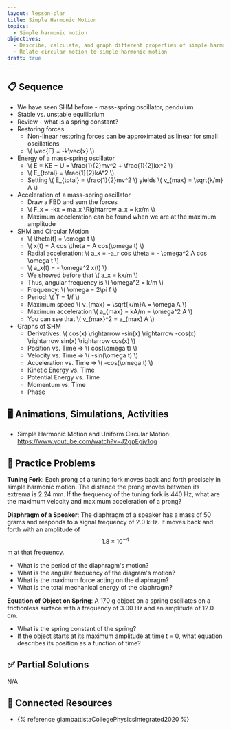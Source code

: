 ```yaml
---
layout: lesson-plan
title: Simple Harmonic Motion
topics:
  - Simple harmonic motion
objectives:
  - Describe, calculate, and graph different properties of simple harmonic motion
  - Relate circular motion to simple harmonic motion
draft: true
---
```


## 📋 Sequence

* We have seen SHM before - mass-spring oscillator, pendulum
* Stable vs. unstable equilibrium
* Review - what is a spring constant?
* Restoring forces
  * Non-linear restoring forces can be approximated as linear for small oscillations
  * \\( \vec{F} = -k\vec{x} \\)
* Energy of a mass-spring oscillator
  * \\( E = KE + U = \frac{1}{2}mv^2 + \frac{1}{2}kx^2 \\)
  * \\( E_{total} = \frac{1}{2}kA^2 \\)
  * Setting \\( E_{total} = \frac{1}{2}mv^2 \\) yields \\( v_{max} = \sqrt{k/m} A \\)
* Acceleration of a mass-spring oscillator
  * Draw a FBD and sum the forces
  * \\( F_x = -kx = ma_x \Rightarrow a_x = kx/m \\)
  * Maximum acceleration can be found when we are at the maximum amplitude
* SHM and Circular Motion
  * \\( \theta(t) = \omega t \\)
  * \\( x(t) = A cos \theta = A cos(\omega t) \\)
  * Radial acceleration: \\( a_x = -a_r cos \theta = - \omega^2 A cos \omega t \\)
  * \\( a_x(t) = - \omega^2 x(t) \\)
  * We showed before that \\( a_x = kx/m \\)
  * Thus, angular frequency is \\( \omega^2 = k/m \\)
  * Frequency: \\( \omega = 2\pi f \\)
  * Period: \\( T = 1/f \\)
  * Maximum speed \\( v_{max} = \sqrt{k/m}A = \omega A \\)
  * Maximum acceleration \\( a_{max} = kA/m = \omega^2 A \\)
  * You can see that \\( v_{max}^2 = a_{max} A \\)
* Graphs of SHM
  * Derivatives: \\( cos(x) \rightarrow -sin(x) \rightarrow -cos(x) \rightarrow sin(x) \rightarrow cos(x) \\)
  * Position vs. Time => \\( cos(\omega t) \\)
  * Velocity vs. Time => \\( -sin(\omega t) \\)
  * Acceleration vs. Time => \\( -cos(\omega t) \\)
  * Kinetic Energy vs. Time
  * Potential Energy vs. Time
  * Momentum vs. Time
  * Phase

## 🖥️ Animations, Simulations, Activities

* Simple Harmonic Motion and Uniform Circular Motion: <https://www.youtube.com/watch?v=J2gpEgjy1qg>

## 📝 Practice Problems

**Tuning Fork**: Each prong of a tuning fork moves back and forth precisely in simple harmonic motion. The distance the prong moves between its extrema is 2.24 mm. If the frequency of the tuning fork is 440 Hz, what are the maximum velocity and maximum acceleration of a prong?

**Diaphragm of a Speaker**: The diaphragm of a speaker has a mass of 50 grams and responds to a signal frequency of 2.0 kHz. It moves back and forth with an amplitude of $$1.8 \times 10^{-4}$$ m at that frequency.

* What is the period of the diaphragm's motion?
* What is the angular frequency of the diagram's motion?
* What is the maximum force acting on the diaphragm?
* What is the total mechanical energy of the diaphragm?

**Equation of Object on Spring**: A 170 g object on a spring oscillates on a frictionless surface with a frequency of 3.00 Hz and an amplitude of 12.0 cm.

* What is the spring constant of the spring?
* If the object starts at its maximum amplitude at time t = 0, what equation describes its position as a function of time?

## ✅ Partial Solutions

N/A

## 📘 Connected Resources

* {% reference giambattistaCollegePhysicsIntegrated2020 %}

